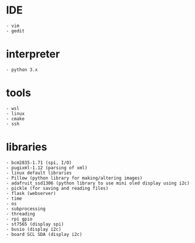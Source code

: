 # IDE
	- vim
	- gedit

# interpreter 
	- python 3.x
# tools
	- wsl
	- linux
	- cmake
	- ssh
# libraries
	- bcm2835-1.71 (spi, I/O)
	- pugixml-1.12 (parsing of xml)
	- linux default libraries
	- Pillow (python library for making/altering images)
	- adafruit_ssd1306 (python library to use mini oled display using i2c)
	- pickle (for saving and reading files)
	- flask (webserver)
	- time
	- os
	- subprocessing
	- threading
	- rpi gpio
	- st7565 (display spi)
	- busio (display i2c)
	- board SCL SDA (display i2c)


